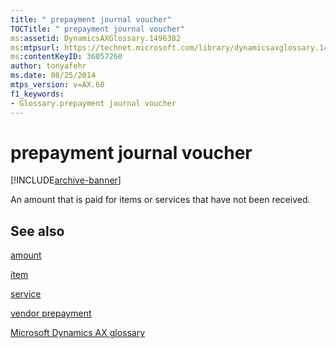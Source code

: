 ```yaml
---
title: " prepayment journal voucher"
TOCTitle: " prepayment journal voucher"
ms:assetid: DynamicsAXGlossary.1496382
ms:mtpsurl: https://technet.microsoft.com/library/dynamicsaxglossary.1496382(v=AX.60)
ms:contentKeyID: 36057260
author: tonyafehr
ms.date: 08/25/2014
mtps_version: v=AX.60
f1_keywords:
- Glossary.prepayment journal voucher
---
```


# prepayment journal voucher


[!INCLUDE[archive-banner](includes/archive-banner.md)]

An amount that is paid for items or services that have not been received.

## See also

[amount](amount.md)

[item](item.md)

[service](service.md)

[vendor prepayment](vendor-prepayment.md)

[Microsoft Dynamics AX glossary](glossary/microsoft-dynamics-ax-glossary.md)

  


